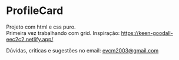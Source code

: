 # ProfileCard

Projeto com html e css puro. <br>
Primeira vez trabalhando com grid.
Inspiração: https://keen-goodall-eec2c2.netlify.app/

Dúvidas, críticas e sugestões no email: evcm2003@gmail.com
